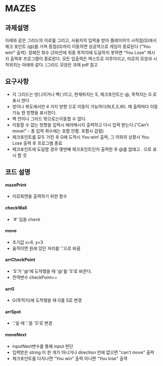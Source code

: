 # MAZES

## 과제설명

 아래와 같은 그리드의 미로를 그리고, 사용자의 입력을 받아 플레이어가 시작점(S)에서 체크 포인트 (@)를 거쳐 종점(G)까지 이동하면 성공적으로 게임이 종료된다 (“You win!” 출력). 정해진 회수 (20)안에 최종 목적지에 도달하지 못하면 “You Lose” 메시지 출력후 프로그램이 종료된다. 모든 입출력은 텍스트로 이루어지고, 미로의 모양과 시작위치는 아래와 같다. )그리드 모양은 과제 pdf 참고

## 요구사항

-  각 그리드는 방(.)이거나 벽( )이고, 현재위치는 S, 체크포인트는 @, 목적지는 G 로 표시
  한다
- 방이나 복도에서만 4 가지 방향 으로 이동이 가능하다(N,E,S,W). 매 출력마다 이동 가능
  한 방향을 표시한다.
-  벽 안이나 그리드 밖으로는이동할 수 없다.
- 이동할 수 없는 방향을 입력시 에러메시지 출력하고 다시 입력 받는다.(“Can't move!” -
  총 입력 회수에는 포함 안함. 포함시 감점) 
- 체크포인트를 모두 거친 후 G에 도착시 You win! 출력, 그 이외의 상황시 You Lose
  출력 후 프로그램 종료 
- 체크포인트에 도달할 경우 몇번째 체크포인트인지 출력한 후 @를 없애고 . 으로 표시
  할 것



## 코드 설명

#### mazePrint

- 미로화면을 출력하기 위한 함수

#### checkWall

- `#' 임을 check

#### move

- 초기값 x=6, y=3
- 움직이면 원래 있던 자리를 '.'으로 바꿈

#### arrCheckPoint

- 'S'가 '@'에 도착했을 때 '@'를 'S'로 바꾼다.
- 전역변수 checkPoint++

#### arrG

- G(목적지)에 도착했을 때 G를 S로 변경

#### arrSpot

- '.'일 때 '.'을 'S'로 변경

#### moveNext

- inputNext변수를 통해 input 판단
- 입력받은 string 이 한 개가 아니거나 direction 안에 없으면 "can’t move"  출력
- 체크포인트를 다지나면 "You win" 출력 아니면 "You lose" 출력

